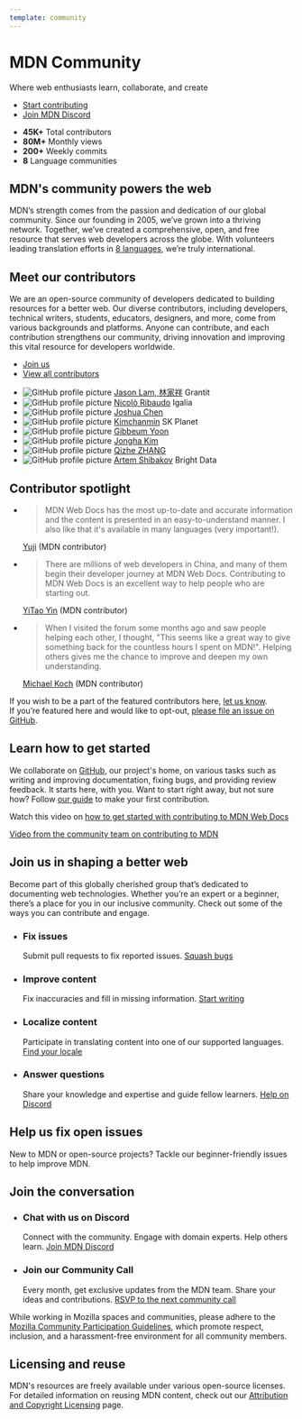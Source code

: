 ```yaml
---
template: community
---
```


# MDN Community

Where web enthusiasts learn, collaborate, and create

- [Start contributing](#join-us-in-shaping-a-better-web)
- [Join MDN Discord](/discord)

<!--  -->

- **45K+** Total contributors
- **80M+** Monthly views
- **200+** Weekly commits
- **8** Language communities

## MDN's community powers the web

MDN’s strength comes from the passion and dedication of our global community.
Since our founding in 2005, we’ve grown into a thriving network. Together, we’ve
created a comprehensive, open, and free resource that serves web developers
across the globe. With volunteers leading translation efforts in
[8 languages](/en-US/docs/MDN/Community/Contributing/Translated_content), we’re
truly international.

## Meet our contributors

We are an open-source community of developers dedicated to building resources
for a better web. Our diverse contributors, including developers, technical
writers, students, educators, designers, and more, come from various backgrounds
and platforms. Anyone can contribute, and each contribution strengthens our
community, driving innovation and improving this vital resource for developers
worldwide.

- [Join us](/en-US/docs/MDN/Community/Contributing/Getting_started)
- [View all contributors](https://github.com/mdn/content/graphs/contributors)

<!--  -->

- ![GitHub profile picture](https://github.com/JasonLamv-t.png?size=160)
  [Jason Lam, 林家祥](https://github.com/JasonLamv-t) Grantit
- ![GitHub profile picture](https://github.com/nicolo-ribaudo.png?size=160)
  [Nicolò Ribaudo](https://github.com/nicolo-ribaudo) Igalia
- ![GitHub profile picture](https://github.com/Josh-Cena.png?size=160)
  [Joshua Chen](https://github.com/Josh-Cena)
- ![GitHub profile picture](https://github.com/c17an.png?size=160)
  [Kimchanmin](https://github.com/c17an) SK Planet
- ![GitHub profile picture](https://github.com/givvemee.png?size=160)
  [Gibbeum Yoon](https://github.com/givvemee)
- ![GitHub profile picture](https://github.com/wisedog.png?size=160)
  [Jongha Kim](https://github.com/wisedog)
- ![GitHub profile picture](https://github.com/PassionPenguin.png?size=160)
  [Qizhe ZHANG](https://github.com/PassionPenguin)
- ![GitHub profile picture](https://github.com/saionaro.png?size=160)
  [Artem Shibakov](https://github.com/saionaro) Bright Data

## Contributor spotlight

- > MDN Web Docs has the most up-to-date and accurate information and the
  > content is presented in an easy-to-understand manner. I also like that it's
  > available in many languages (very important!).

  [Yuji](/en-US/community/spotlight/yuji) (MDN contributor)

- > There are millions of web developers in China, and many of them begin their
  > developer journey at MDN Web Docs. Contributing to MDN Web Docs is an
  > excellent way to help people who are starting out.

  [YiTao Yin](/en-US/community/spotlight/yitao-yin) (MDN contributor)

- > When I visited the forum some months ago and saw people helping each other,
  > I thought, "This seems like a great way to give something back for the
  > countless hours I spent on MDN!". Helping others gives me the chance to
  > improve and deepen my own understanding.

  [Michael Koch](/en-US/community/spotlight/michael-koch) (MDN contributor)

If you wish to be a part of the featured contributors here,
[let us know](https://docs.google.com/forms/d/171RuXZoNs1gQmlJtfTiiU-hFo_odvi6rkx5fH-nqXDY/prefill).<br>
If you’re featured here and would like to opt-out,
[please file an issue on GitHub](https://github.com/mdn/content/issues/new?assignees=&labels=needs+triage&projects=&template=content-bug.yml).

## Learn how to get started

We collaborate on [GitHub](https://github.com/mdn), our project's home, on
various tasks such as writing and improving documentation, fixing bugs, and
providing review feedback. It starts here, with you. Want to start right away,
but not sure how? Follow
[our guide](https://github.com/mdn/content/blob/main/CONTRIBUTING.md#mdn-web-docs-contribution-guide)
to make your first contribution.

Watch this video on
[how to get started with contributing to MDN Web Docs](https://www.youtube.com/watch?v=Xnhnu7PViQE)

[Video from the community team on contributing to MDN](https://www.youtube.com/watch?v=Xnhnu7PViQE)

## Join us in shaping a better web

Become part of this globally cherished group that’s dedicated to documenting web
technologies. Whether you’re an expert or a beginner, there’s a place for you in
our inclusive community. Check out some of the ways you can contribute and
engage.

- ### Fix issues

  Submit pull requests to fix reported issues.
  [Squash bugs](https://github.com/mdn/content/issues)

- ### Improve content

  Fix inaccuracies and fill in missing information.
  [Start writing](https://github.com/mdn/content/#readme)

- ### Localize content

  Participate in translating content into one of our supported languages.
  [Find your locale](/en-US/docs/MDN/Community/Contributing/Translated_content#active_locales)

- ### Answer questions

  Share your knowledge and expertise and guide fellow learners.
  [Help on Discord](/discord)

## Help us fix open issues

New to MDN or open-source projects? Tackle our beginner-friendly issues to help
improve MDN.

## Join the conversation

- ### Chat with us on Discord

  Connect with the community. Engage with domain experts. Help others learn.
  [Join MDN Discord](/discord)

- ### Join our Community Call

  Every month, get exclusive updates from the MDN team. Share your ideas and
  contributions.
  [RSVP to the next community call](https://github.com/mdn/community-meetings?tab=readme-ov-file#mdn-community-meetings)

While working in Mozilla spaces and communities, please adhere to the
[Mozilla Community Participation Guidelines](https://www.mozilla.org/about/governance/policies/participation/),
which promote respect, inclusion, and a harassment-free environment for all
community members.

## Licensing and reuse

MDN's resources are freely available under various open-source licenses. For
detailed information on reusing MDN content, check out our
[Attribution and Copyright Licensing](https://developer.mozilla.org/en-US/docs/MDN/About#using_mdn_web_docs_content)
page.
